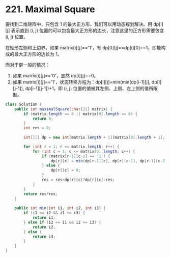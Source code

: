# 221. Maximal Square

要找到二维矩阵中，只包含 1 的最大正方形，我们可以用动态规划解决。用 dp[i][j] 表示直到 (i, j) 位置的可以包含最大正方形的边长，注意这里的正方形需要包含 (i, j) 位置。

在矩形左侧和上边界，如果 matrix[i][j]=='1'，有 dp[0][j]==dp[i][0]==1，即能构成的最大正方形的边长为 1。

而对于更一般的情况：

1. 如果 matrix[i][j]=='0'，显然 dp[i][j]==0。
2. 如果 matrix[i][j]=='1'，状态转移方程为：dp[i][j]=min(min(dp[i-1][j], dp[i][j-1]), dp[i-1][j-1])+1，即 (i, j) 位置的值被其左侧、上侧、左上侧的值所限制。



```java
class Solution {
    public int maximalSquare(char[][] matrix) {
        if (matrix.length == 0 || matrix[0].length == 0) {
            return 0;
        }
        int res = 0;
        
        int[][] dp = new int[matrix.length + 1][matrix[0].length + 1];

        for (int r = 1; r <= matrix.length; r++) {
            for (int c = 1; c <= matrix[0].length; c++) {
                if (matrix[r-1][c-1] == '1') {
                    dp[r][c] = min(dp[r-1][c], dp[r][c-1], dp[r-1][c-1]) + 1;
                } else {
                    dp[r][c] = 0;
                }
                res = res<dp[r][c]?dp[r][c]:res;
            }
        }
        return res*res;
    }
    
    public int min(int i1, int i2, int i3) {
        if (i1 <= i2 && i1 <= i3) {
            return i1;
        } else if (i2 <= i1 && i2 <= i3) {
            return i2;
        } else {
            return i3;
        }
    }
}
```

